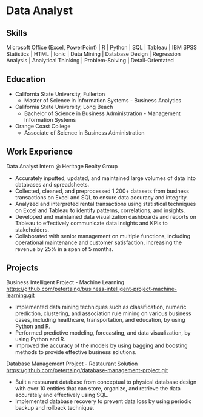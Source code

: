 # Data Analyst
## Skills
Microsoft Office (Excel, PowerPoint) | R | Python | SQL | Tableau | IBM SPSS Statistics | HTML | Ionic | Data Mining | Database Design | Regression Analysis | Analytical Thinking | Problem-Solving | Detail-Orientated 

## Education
- California State University, Fullerton
  - Master of Science in Information Systems - Business Analytics
- California State University, Long Beach
  - Bachelor of Science in Business Administration - Management Information Systems
- Orange Coast College
  - Associate of Science in Business Administration

## Work Experience
Data Analyst Intern @ Heritage Realty Group
- Accurately inputted, updated, and maintained large volumes of data into databases and spreadsheets.
- Collected, cleaned, and preprocessed 1,200+ datasets from business transactions on Excel and SQL to ensure data accuracy and integrity.
- Analyzed and interpreted rental transactions using statistical techniques on Excel and Tableau to identify patterns, correlations, and insights.
- Developed and maintained data visualization dashboards and reports on Tableau to effectively communicate data insights and KPIs to stakeholders.
- Collaborated with senior management on multiple functions, including operational maintenance and customer satisfaction, increasing the revenue by 25% in a span of 5 months.


## Projects
Business Intelligent Project - Machine Learning https://github.com/petertaing/business-intelligent-project-machine-learning.git
- Implemented data mining techniques such as classification, numeric prediction, clustering, and association rule mining on various business cases, including healthcare, transportation, and education, by using Python and R.
- Performed predictive modeling, forecasting, and data visualization, by using Python and R.
- Improved the accuracy of the models by using bagging and boosting methods to provide effective business solutions.

Database Management Project - Restaurant Solution https://github.com/petertaing/database-management-project.git
- Built a restaurant database from conceptual to physical database design with over 10 entities that can store, organize, and retrieve the data accurately and effectively using SQL.
- Implemented database recovery to prevent data loss by using periodic backup and rollback technique.

